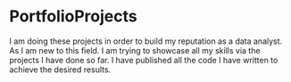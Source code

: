 # PortfolioProjects
I am doing these projects in order to build my reputation as a data analyst.
As I am new to this field. I am trying to showcase all my skills via the projects I have done so far.
I have published all the code I have written to achieve the desired results.
